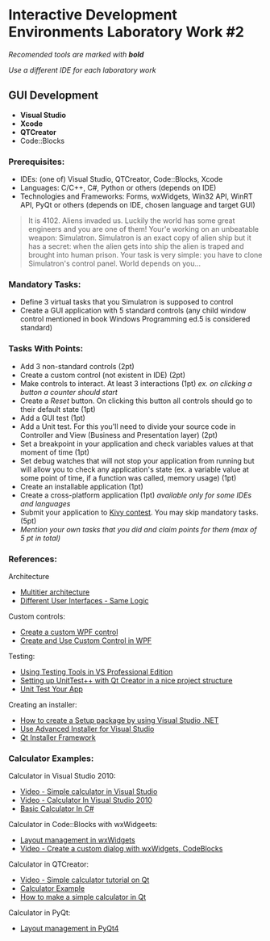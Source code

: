 # Interactive Development Environments Laboratory Work #2

_Recomended tools are marked with **bold**_

_Use a different IDE for each laboratory work_

## GUI Development
  - **Visual Studio**
  - **Xcode**
  - **QTCreator**
  - Code::Blocks

### Prerequisites:
  - IDEs: (one of) Visual Studio, QTCreator, Code::Blocks, Xcode
  - Languages: C/C++, C#, Python or others (depends on IDE)
  - Technologies and Frameworks: Forms, wxWidgets, Win32 API, WinRT API, PyQt or others (depends on IDE, chosen language and target GUI)

> It is 4102. Aliens invaded us. Luckily the world has some great engineers and you are one of them! Your'e working on an unbeatable weapon: Simulatron. Simulatron is an exact copy of alien ship but it has a secret: when the alien gets into ship the alien is traped and brought into human prison. Your task is very simple: you have to clone Simulatron's control panel. World depends on you...

### Mandatory Tasks:
  - Define 3 virtual tasks that you Simulatron is supposed to control
  - Create a GUI application with 5 standard controls (any child window control mentioned in book Windows Programming ed.5 is considered standard)

### Tasks With Points:
  - Add 3 non-standard controls (2pt)
  - Create a custom control (not existent in IDE) (2pt)
  - Make controls to interact. At least 3 interactions (1pt) _ex. on clicking a button a counter should start_
  - Create a _Reset_ button. On clicking this button all controls should go to their default state (1pt)
  - Add a GUI test (1pt)
  - Add a Unit test. For this you'll need to divide your source code in Controller and View (Business and Presentation layer) (2pt)
  - Set a breakpoint in your application and check variables values at that moment of time (1pt)
  - Set debug watches that will not stop your application from running but will allow you to check any application's state (ex. a variable value at some point of time, if a function was called, memory usage) (1pt)
  - Create an installable application (1pt)
  - Create a cross-platform application (1pt) _available only for some IDEs and languages_
  - Submit your application to [Kivy contest](http://kivy.org/#contest). You may skip mandatory tasks. (5pt)
  - _Mention your own tasks that you did and claim points for them (max of 5 pt in total)_

### References:
Architecture
  - [Multitier architecture](http://en.wikipedia.org/wiki/Multitier_architecture)
  - [Different User Interfaces - Same Logic](http://qt-project.org/quarterly/view/different_user_interfaces_same_logic)

Custom controls:
  - [Create a custom WPF control](http://msdn.microsoft.com/en-us/library/cc295235.aspx)
  - [Create and Use Custom Control in WPF](http://www.c-sharpcorner.com/UploadFile/sapnabeniwal/create-and-use-custom-control-in-wpf/)

Testing:
  - [Using Testing Tools in VS Professional Edition](http://msdn.microsoft.com/en-us/library/bb385902(v=vs.90).aspx)
  - [Setting up UnitTest++ with Qt Creator in a nice project structure](http://dragly.org/2013/04/19/setting-up-unittest-with-qt-creator/comment-page-1/)
  - [Unit Test Your App](https://developer.apple.com/library/ios/documentation/ToolsLanguages/Conceptual/Xcode_Overview/UnitTestYourApp/UnitTestYourApp.html)

Creating an installer:
  - [How to create a Setup package by using Visual Studio .NET](http://support.microsoft.com/kb/307353)
  - [Use Advanced Installer for Visual Studio](http://www.advancedinstaller.com/user-guide/tutorial-ai-ext-vs.html)
  - [Qt Installer Framework](http://qt-project.org/doc/qtinstallerframework-1.4/index.html)

### Calculator Examples:
Calculator in Visual Studio 2010:

  - [Video - Simple calculator in Visual Studio](http://www.youtube.com/watch?v=DF2fCWLFSG0)
  - [Video - Calculator In Visual Studio 2010](http://www.youtube.com/watch?v=iTVX6O2L3oc)
  - [Basic Calculator In C#](http://www.dreamincode.net/forums/topic/32968-basic-calculator-in-c%23/)

Calculator in Code::Blocks with wxWidgeets:

  - [Layout management in wxWidgets](http://zetcode.com/tutorials/wxwidgetstutorial/layoutmanagement/)
  - [Video - Create a custom dialog with wxWidgets, CodeBlocks](http://www.youtube.com/watch?v=PzbMEe6xCPI)

Calculator in QTCreator:

  - [Video - Simple calculator tutorial on Qt](http://www.youtube.com/watch?v=Gff6_0-tqUM)
  - [Calculator Example](http://qt-project.org/doc/qt-4.8/widgets-calculator.html)
  - [How to make a simple calculator in Qt](http://www.developer.nokia.com/Community/Wiki/How_to_make_a_simple_calculator_in_Qt)

Calculator in PyQt:

  - [Layout management in PyQt4](http://zetcode.com/tutorials/pyqt4/layoutmanagement/)
